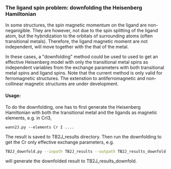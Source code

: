 ### The ligand spin problem: downfolding the Heisenberg Hamiltonian

In some structures, the spin magnetic momentum on the ligand are non-neganigible. They are however, not due to the spin splitting of the ligand atom, but the hybridization to the orbitals of surrounding  atoms (often transitional metals). Therefore, the ligand magnetic moment are not independent,  will move together with the that of the metal.

In these cases, a "downfolding" method could be used to used to get an effective Heisenberg model with only the transitional metal spins as independent variables from the exchange parameters with both transitional metal spins and ligand spins.  Note that the current method is only valid for ferromagnetic structures. The extenstion to antiferromagnetic and non-collinear magnetic structures are under development.  



#### Usage:

To do the downfolding, one has to first generate the Heisenberg Hamiltonian with both the transitional metal and the ligands as magnetic elements, e.g. in CrI3, 

```
wann2J.py --elements Cr I ....
```

The result is saved to TB2J\_results directory. Then run the downfolding to get the Cr only effective exchange parameters, e.g.

```bash
TB2J_downfold.py --inpath TB2J_results --outpath TB2J_results_downfold --metals Cr --ligands I
```

will generate the downfolded result to TB2J\_results\_downfold. 





